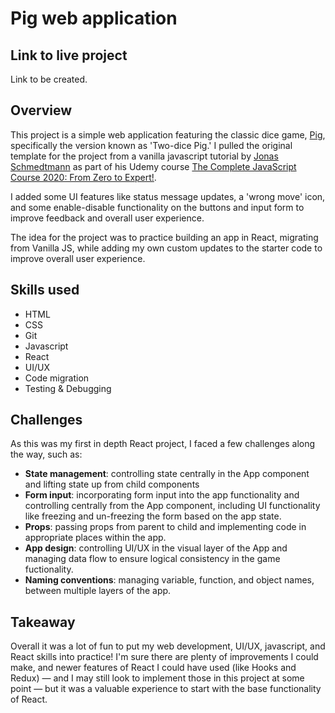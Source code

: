 # Pig web application

## Link to live project

Link to be created.

## Overview

This project is a simple web application featuring the classic dice game, [Pig](<https://en.wikipedia.org/wiki/Pig_(dice_game)> 'Pig'), specifically the version known as 'Two-dice Pig.' I pulled the original template for the project from a vanilla javascript tutorial by [Jonas Schmedtmann](https://codingheroes.io/ 'coding heroes') as part of his Udemy course [The Complete JavaScript Course 2020: From Zero to Expert!](https://www.udemy.com/course/the-complete-javascript-course/ 'The Complete Javascript Course').

I added some UI features like status message updates, a 'wrong move' icon, and some enable-disable functionality on the buttons and input form to improve feedback and overall user experience.

The idea for the project was to practice building an app in React, migrating from Vanilla JS, while adding my own custom updates to the starter code to improve overall user experience.

## Skills used

- HTML
- CSS
- Git
- Javascript
- React
- UI/UX
- Code migration
- Testing & Debugging

## Challenges

As this was my first in depth React project, I faced a few challenges along the way, such as:

- **State management**: controlling state centrally in the App component and lifting state up from child components
- **Form input**: incorporating form input into the app functionality and controlling centrally from the App component, including UI functionality like freezing and un-freezing the form based on the app state.
- **Props**: passing props from parent to child and implementing code in appropriate places within the app.
- **App design**: controlling UI/UX in the visual layer of the App and managing data flow to ensure logical consistency in the game fuctionality.
- **Naming conventions**: managing variable, function, and object names, between multiple layers of the app.

## Takeaway

Overall it was a lot of fun to put my web development, UI/UX, javascript, and React skills into practice! I'm sure there are plenty of improvements I could make, and newer features of React I could have used (like Hooks and Redux) &mdash; and I may still look to implement those in this project at some point &mdash; but it was a valuable experience to start with the base functionality of React.
